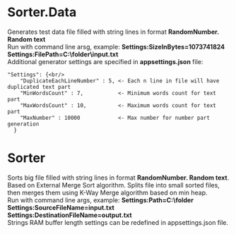 # Sorter.Data <br/> 
Generates test data file filled with string lines in format **RandomNumber. Random text**<br/> 
Run with command line arsg, example: **Settings:SizeInBytes=1073741824 Settings:FilePath=C:\folder\input.txt**<br/> 
Additional generator settings are specified in **appsettings.json** file:<br/> 

```
"Settings": {<br/> 
    "DuplicateEachLineNumber" : 5, <- Each n line in file will have duplicated text part
    "MinWordsCount" : 7,           <- Minimum words count for text part
    "MaxWordsCount" : 10,          <- Maximum words count for text part
    "MaxNumber" : 10000            <- Max number for number part generation
  }
```  

# Sorter <br/> 
Sorts big file filled with string lines in format **RandomNumber. Random text**.<br/> 
Based on External Merge Sort algorithm. Splits file into small sorted files, then merges them using K-Way Merge algorithm based on min heap.<br/> 
Run with command line args, example: **Settings:Path=C:\folder Settings:SourceFileName=input.txt Settings:DestinationFileName=output.txt**<br/> 
Strings RAM buffer length settings can be redefined in appsettings.json file.<br/> 
